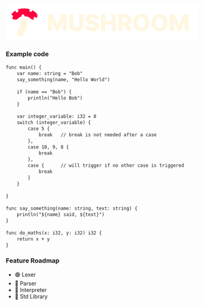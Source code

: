 ![logo](./logo.png)

### Example code
```
func main() {
    var name: string = "Bob"
    say_something(name, "Hello World")

    if (name == "Bob") {
        println("Hello Bob")
    }
    
    var integer_variable: i32 = 8
    switch (integer_variable) {
        case 5 {
            break   // break is not needed after a case
        },
        case 10, 9, 8 {
            break
        },
        case {      // will trigger if no other case is triggered
            break
        }
    }
    
}

func say_something(name: string, text: string) {
    println("${name} said, ${text}")
}

func do_maths(x: i32, y: i32) i32 {
    return x + y
}
```

### Feature Roadmap
* 🟢 Lexer
* 🔴 Parser
* 🔴 Interpreter
* 🔴 Std Library
